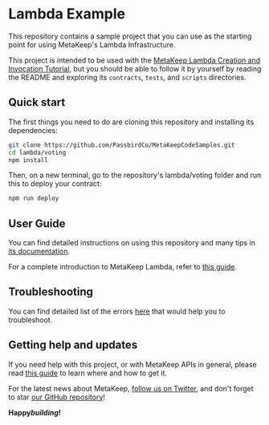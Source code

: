 # Lambda Example

This repository contains a sample project that you can use as the starting point
for using MetaKeep's Lambda Infrastructure.

This project is intended to be used with the
[MetaKeep Lambda Creation and Invocation Tutorial](https://docs.metakeep.xyz/reference/lambda-101), but you should be
able to follow it by yourself by reading the README and exploring its
`contracts`, `tests`, and `scripts` directories.

## Quick start

The first things you need to do are cloning this repository and installing its
dependencies:

```sh
git clone https://github.com/PassbirdCo/MetaKeepCodeSamples.git
cd lambda/voting
npm install
```

Then, on a new terminal, go to the repository's lambda/voting folder and run this to
deploy your contract:

```sh
npm run deploy
```

## User Guide

You can find detailed instructions on using this repository and many tips in [its documentation](https://docs.metakeep.xyz/reference/lambda-101).

For a complete introduction to MetaKeep Lambda, refer to [this guide](https://docs.metakeep.xyz/reference/lambda-101).

## Troubleshooting

You can find detailed list of the errors [here](https://docs.metakeep.xyz/reference/api-error-status#v2applambdacreate) that would help you to troubleshoot.

## Getting help and updates

If you need help with this project, or with MetaKeep APIs in general, please read [this guide](https://docs.metakeep.xyz/) to learn where and how to get it.

For the latest news about MetaKeep, [follow us on Twitter](https://twitter.com/metakeep), and don't forget to star [our GitHub repository](https://github.com/PassbirdCo/MetaKeepCodeSamples.git)!

**Happy*building*!**
